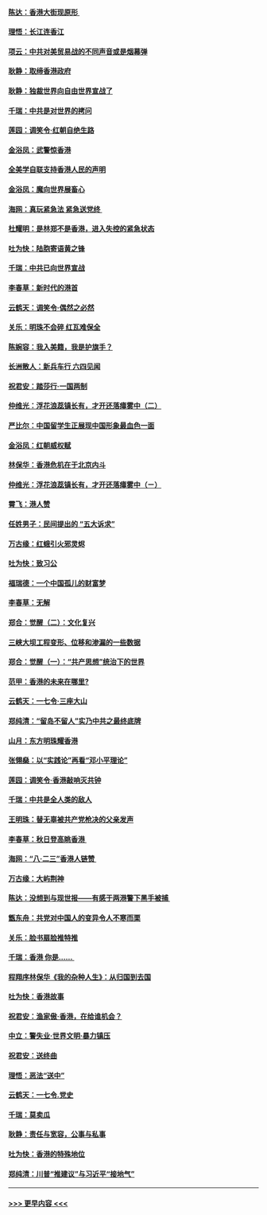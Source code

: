 #### [陈达：香港大街现原形 ](../pages/nsc993/n11495441.md?t=09030855) 
#### [理悟：长江连香江](../pages/nsc993/n11495377.md?t=09030855) 
#### [项云：中共对美贸易战的不同声音或是烟幕弹](../pages/nsc993/n11494929.md?t=09030855) 
#### [耿静：取缔香港政府](../pages/nsc993/n11494218.md?t=09030855) 
#### [耿静：独裁世界向自由世界宣战了](../pages/nsc993/n11494190.md?t=09030855) 
#### [千瑞：中共是对世界的拷问](../pages/nsc993/n11493021.md?t=09030855) 
#### [莲园：调笑令‧红朝自绝生路](../pages/nsc993/n11493011.md?t=09030855) 
#### [金浴凤：武警惊香港](../pages/nsc993/n11492994.md?t=09030855) 
#### [全美学自联支持香港人民的声明](../pages/nsc993/n11492630.md?t=09030855) 
#### [金浴凤：魔向世界展畜心](../pages/nsc993/n11492599.md?t=09030855) 
#### [海网：真玩紧急法 紧急送党终 ](../pages/nsc993/n11492535.md?t=09030855) 
#### [杜耀明：是林郑不是香港，进入失控的紧急状态](../pages/nsc993/n11491420.md?t=09030855) 
#### [吐为快：陆胞寄语黄之锋](../pages/nsc993/n11491117.md?t=09030855) 
#### [千瑞：中共已向世界宣战](../pages/nsc993/n11490123.md?t=09030855) 
#### [李春草：新时代的港首](../pages/nsc993/n11489864.md?t=09030855) 
#### [云鹤天：调笑令·偶然之必然](../pages/nsc993/n11489701.md?t=09030855) 
#### [关乐：明珠不会碎 红瓦难保全](../pages/nsc993/n11489647.md?t=09030855) 
#### [陈婉容：我入美籍，我是护旗手？](../pages/nsc993/n11487908.md?t=09030855) 
#### [长洲散人：新兵车行 六四见闻](../pages/nsc993/n11487729.md?t=09030855) 
#### [祝君安：踏莎行‧一国两制](../pages/nsc993/n11487699.md?t=09030855) 
#### [仲维光：浮花浪蕊镇长有，才开还落瘴雾中（二）](../pages/nsc993/n11483286.md?t=09030855) 
#### [严比尔：中国留学生正展现中国形象最血色一面](../pages/nsc993/n11485145.md?t=09030855) 
#### [金浴凤：红朝威权赋](../pages/nsc993/n11485191.md?t=09030855) 
#### [林保华：香港危机在于北京内斗](../pages/nsc993/n11484593.md?t=09030855) 
#### [仲维光：浮花浪蕊镇长有，才开还落瘴雾中（ㄧ）](../pages/nsc993/n11483259.md?t=09030855) 
#### [霄飞：港人赞](../pages/nsc993/n11482957.md?t=09030855) 
#### [任姓男子：民间提出的 “五大诉求”](../pages/nsc993/n11482897.md?t=09030855) 
#### [万古缘：红蛾引火邪灵烬](../pages/nsc993/n11482886.md?t=09030855) 
#### [吐为快：致习公](../pages/nsc993/n11482867.md?t=09030855) 
#### [福瑞德：一个中国孤儿的财富梦](../pages/nsc993/n11482817.md?t=09030855) 
#### [李春草：无解](../pages/nsc993/n11482791.md?t=09030855) 
#### [郑合：觉醒（二）：文化复兴](../pages/nsc993/n11478025.md?t=09030855) 
#### [三峡大坝工程变形、位移和渗漏的一些数据](../pages/nsc993/n11478232.md?t=09030855) 
#### [郑合：觉醒（一）：“共产思想”统治下的世界](../pages/nsc993/n11477663.md?t=09030855) 
#### [范甲：香港的未来在哪里?](../pages/nsc993/n11477249.md?t=09030855) 
#### [云鹤天：一七令·三座大山](../pages/nsc993/n11477192.md?t=09030855) 
#### [郑纯清：“留岛不留人”实乃中共之最终底牌](../pages/nsc993/n11476160.md?t=09030855) 
#### [山月：东方明珠耀香港](../pages/nsc993/n11476077.md?t=09030855) 
#### [张翎燊：以“实践论”再看“邓小平理论”](../pages/nsc993/n11475733.md?t=09030855) 
#### [莲园：调笑令‧香港敲响灭共钟](../pages/nsc993/n11475723.md?t=09030855) 
#### [千瑞：中共是全人类的敌人](../pages/nsc993/n11475329.md?t=09030855) 
#### [王明珠：替无辜被共产党枪决的父亲发声](../pages/nsc993/n11474570.md?t=09030855) 
#### [李春草：秋日登高眺香港 ](../pages/nsc993/n11474491.md?t=09030855) 
#### [海网：“八·二三”香港人链赞 ](../pages/nsc993/n11474538.md?t=09030855) 
#### [万古缘：大屿荆神](../pages/nsc993/n11474401.md?t=09030855) 
#### [陈达：没想到与现世报——有感于两港警下黑手被捕 ](../pages/nsc993/n11472557.md?t=09030855) 
#### [甑东舟：共党对中国人的变异令人不寒而栗](../pages/nsc993/n11472496.md?t=09030855) 
#### [关乐：脸书扇脸推特推](../pages/nsc993/n11472488.md?t=09030855) 
#### [千瑞：香港  你是…… ](../pages/nsc993/n11472459.md?t=09030855) 
#### [程翔序林保华《我的杂种人生》：从归国到去国](../pages/nsc993/n11472369.md?t=09030855) 
#### [吐为快：香港故事](../pages/nsc993/n11471931.md?t=09030855) 
#### [祝君安：渔家傲‧香港，在给谁机会？](../pages/nsc993/n11469718.md?t=09030855) 
#### [中立：警失业‧世界文明‧暴力镇压](../pages/nsc993/n11467566.md?t=09030855) 
#### [祝君安：送终曲](../pages/nsc993/n11467546.md?t=09030855) 
#### [理悟：恶法“送中”](../pages/nsc993/n11467290.md?t=09030855) 
#### [云鹤天：一七令.党史](../pages/nsc993/n11464122.md?t=09030855) 
#### [千瑞：莫卖瓜](../pages/nsc993/n11463014.md?t=09030855) 
#### [耿静：责任与宽容，公事与私事](../pages/nsc993/n11462810.md?t=09030855) 
#### [吐为快：香港的特殊地位](../pages/nsc993/n11462562.md?t=09030855) 
#### [郑纯清：川普“推建议”与习近平“接地气”](../pages/nsc993/n11461683.md?t=09030855) 

----
#### [ >>> 更早内容 <<< ](../indexes/nsc993-earlier.md)
